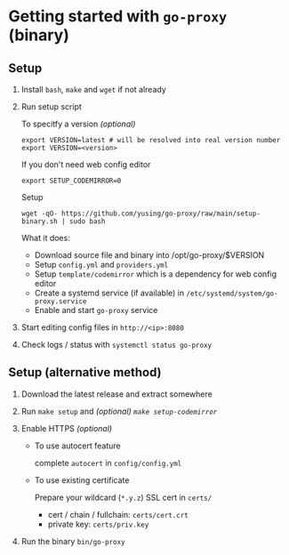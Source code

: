 # Getting started with `go-proxy` (binary)

## Setup

1. Install `bash`, `make` and `wget` if not already

2. Run setup script

   To specitfy a version _(optional)_

   ```shell
   export VERSION=latest # will be resolved into real version number
   export VERSION=<version>
   ```

   If you don't need web config editor

   ```shell
   export SETUP_CODEMIRROR=0
   ```

   Setup

   ```shell
   wget -qO- https://github.com/yusing/go-proxy/raw/main/setup-binary.sh | sudo bash
   ```

   What it does:

   - Download source file and binary into /opt/go-proxy/$VERSION
   - Setup `config.yml` and `providers.yml`
   - Setup `template/codemirror` which is a dependency for web config editor
   - Create a systemd service (if available) in `/etc/systemd/system/go-proxy.service`
   - Enable and start `go-proxy` service

3. Start editing config files in `http://<ip>:8080`

4. Check logs / status with `systemctl status go-proxy`

## Setup (alternative method)

1. Download the latest release and extract somewhere

2. Run `make setup` and _(optional) `make setup-codemirror`_

3. Enable HTTPS _(optional)_

   - To use autocert feature

     complete `autocert` in `config/config.yml`

   - To use existing certificate

     Prepare your wildcard (`*.y.z`) SSL cert in `certs/`

     - cert / chain / fullchain: `certs/cert.crt`
     - private key: `certs/priv.key`

4. Run the binary `bin/go-proxy`
